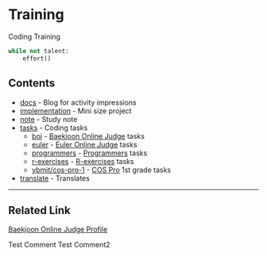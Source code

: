 # Training
Coding Training

```python
while not talent:
    effort()
```

## Contents
 * [docs](./docs) - Blog for activity impressions
 * [implementation](./implementation) - Mini size project
 * [note](./note) - Study note
 * [tasks](./tasks) - Coding tasks
   * [boj](./tasks/boj) - [Baekjoon Online Judge](https://www.acmicpc.net/) tasks
   * [euler](./tasks/euler) - [Euler Online Judge](https://euleroj.io/) tasks
   * [programmers](./tasks/programmers) - [Programmers](https://programmers.co.kr/) tasks
   * [r-exercises](./tasks/r-exercises) - [R-exercises](https://www.r-exercises.com/) tasks
   * [ybmit/cos-pro-1](./tasks/ybmit/cos-pro-1) - [COS Pro](https://www.ybmit.com/cos_pro/cos_pro_info.jsp) 1st grade tasks
 * [translate](./tanslate) - Translates

---
## Related Link
[Baekjoon Online Judge Profile](https://www.acmicpc.net/user/belline0124)  

Test Comment
Test Comment2
